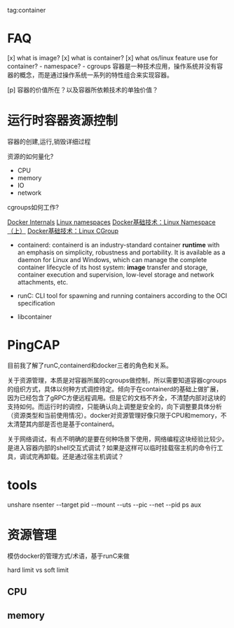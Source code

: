 tag:container

# FAQ
[x] what is image?
[x] what is container?
[x] what os/linux feature use for container?
    - namespace?
    - cgroups
容器是一种技术应用，操作系统并没有容器的概念，而是通过操作系统一系列的特性组合来实现容器。

[p] 容器的价值所在？以及容器所依赖技术的单独价值？

# 运行时容器资源控制
容器的创建,运行,销毁详细过程

资源的如何量化?
- CPU
- memory
- IO
- network

cgroups如何工作?

[Docker Internals](http://docker-saigon.github.io/post/Docker-Internals/)
[Linux namespaces](https://en.wikipedia.org/wiki/Linux_namespaces)
[Docker基础技术：Linux Namespace（上）](https://coolshell.cn/articles/17010.html)
[Docker基础技术：Linux CGroup](https://coolshell.cn/articles/17049.html)

- containerd: containerd is an industry-standard container **runtime** with an emphasis on simplicity, robustness and portability. It is available as a daemon for Linux and Windows, which can manage the complete container lifecycle of its host system: **image** transfer and storage, container execution and supervision, low-level storage and network attachments, etc.

- runC: CLI tool for spawning and running containers according to the OCI specification

- libcontainer

# PingCAP

目前我了解了runC,containerd和docker三者的角色和关系。

关于资源管理，本质是对容器所属的cgroups做控制，所以需要知道容器cgroups的组织方式，具体以何种方式调控待定。倾向于在containerd的基础上做扩展，因为已经包含了gRPC方便远程调用。但是它的文档不齐全，不清楚内部对这块的支持如何。而运行时的调控，只能确认向上调整是安全的，向下调整要具体分析（资源类型和当前使用情况）。docker对资源管理好像只限于CPU和memory，不太清楚其内部是否也是基于containerd。

关于网络调试，有点不明确的是要在何种场景下使用，网络编程这块经验比较少。是进入容器内部的shell交互式调试？如果是这样可以临时挂载宿主机的命令行工具，调试完再卸载。还是通过宿主机调试？

# tools
unshare
nsenter --target pid --mount --uts --pic --net --pid ps aux

# 资源管理
模仿docker的管理方式/术语，基于runC来做

hard limit vs soft limit
## CPU
## memory